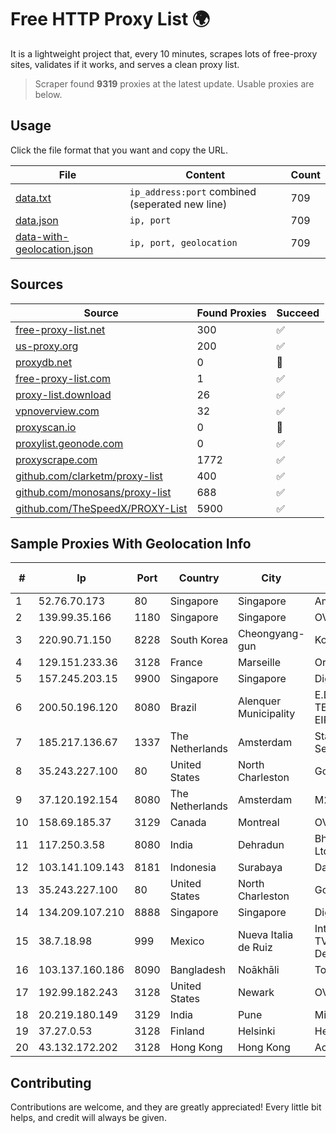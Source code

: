 
# Free HTTP Proxy List 🌍

It is a lightweight project that, every 10 minutes, scrapes lots of free-proxy sites, validates if it works, and serves a clean proxy list.


> Scraper found **9319** proxies at the latest update. Usable proxies are below.

## Usage

Click the file format that you want and copy the URL.


|File|Content|Count|
|----|-------|-----|
|[data.txt](https://raw.githubusercontent.com/themiralay/Proxy-List-World/master/data.txt)|`ip_address:port` combined (seperated new line)|709|
|[data.json](https://raw.githubusercontent.com/themiralay/Proxy-List-World/master/data.json)|`ip, port`|709|
|[data-with-geolocation.json](https://raw.githubusercontent.com/themiralay/Proxy-List-World/master/data-with-geolocation.json)|`ip, port, geolocation`|709|

## Sources

|Source|Found Proxies|Succeed|
|------|-------------|-------|
|[free-proxy-list.net](https://free-proxy-list.net)|300|✅|
|[us-proxy.org](https://www.us-proxy.org)|200|✅|
|[proxydb.net](http://proxydb.net)|0|🚫|
|[free-proxy-list.com](https://free-proxy-list.com/?page=&port=&type%5B%5D=http&type%5B%5D=https&up_time=0&search=Search)|1|✅|
|[proxy-list.download](https://www.proxy-list.download/HTTP)|26|✅|
|[vpnoverview.com](https://vpnoverview.com/privacy/anonymous-browsing/free-proxy-servers)|32|✅|
|[proxyscan.io](https://www.proxyscan.io)|0|🚫|
|[proxylist.geonode.com](https://proxylist.geonode.com/api/proxy-list?limit=300&page=1&sort_by=lastChecked&sort_type=desc&protocols=http,https)|0|✅|
|[proxyscrape.com](https://api.proxyscrape.com/v2/?request=displayproxies&protocol=http&timeout=10000&country=all&ssl=all&anonymity=all)|1772|✅|
|[github.com/clarketm/proxy-list](https://raw.githubusercontent.com/clarketm/proxy-list/master/proxy-list-raw.txt)|400|✅|
|[github.com/monosans/proxy-list](https://raw.githubusercontent.com/monosans/proxy-list/main/proxies/http.txt)|688|✅|
|[github.com/TheSpeedX/PROXY-List](https://raw.githubusercontent.com/TheSpeedX/PROXY-List/master/http.txt)|5900|✅|


## Sample Proxies With Geolocation Info

|#|Ip|Port|Country|City|Internet Service Provider|
|-|--|----|-------|----|-------------------------|
|1|52.76.70.173|80|Singapore|Singapore|Amazon.com, Inc.|
|2|139.99.35.166|1180|Singapore|Singapore|OVH SAS|
|3|220.90.71.150|8228|South Korea|Cheongyang-gun|Korea Telecom|
|4|129.151.233.36|3128|France|Marseille|Oracle Corporation|
|5|157.245.203.15|9900|Singapore|Singapore|DigitalOcean, LLC|
|6|200.50.196.120|8080|Brazil|Alenquer Municipality|E.D.F DE ARAGAO TELECOMUNICAÇOES EIRELE - ME|
|7|185.217.136.67|1337|The Netherlands|Amsterdam|Stallion Network Services Limited|
|8|35.243.227.100|80|United States|North Charleston|Google LLC|
|9|37.120.192.154|8080|The Netherlands|Amsterdam|M247 Europe SRL|
|10|158.69.185.37|3129|Canada|Montreal|OVH SAS|
|11|117.250.3.58|8080|India|Dehradun|Bharat Sanchar Nigam Ltd|
|12|103.141.109.143|8181|Indonesia|Surabaya|Data Buana Nusantara|
|13|35.243.227.100|80|United States|North Charleston|Google LLC|
|14|134.209.107.210|8888|Singapore|Singapore|DigitalOcean, LLC|
|15|38.7.18.98|999|Mexico|Nueva Italia de Ruiz|Internet Telefonia Y TV De Michoacan SA De CV|
|16|103.137.160.186|8090|Bangladesh|Noākhāli|Top Network|
|17|192.99.182.243|3128|United States|Newark|OVH Hosting|
|18|20.219.180.149|3129|India|Pune|Microsoft Corporation|
|19|37.27.0.53|3128|Finland|Helsinki|Hetzner Online GmbH|
|20|43.132.172.202|3128|Hong Kong|Hong Kong|Aceville Pte.ltd|



## Contributing

Contributions are welcome, and they are greatly appreciated! Every
little bit helps, and credit will always be given.

